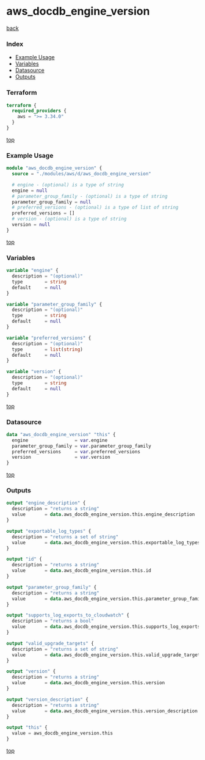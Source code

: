 # aws_docdb_engine_version

[back](../aws.md)

### Index

- [Example Usage](#example-usage)
- [Variables](#variables)
- [Datasource](#datasource)
- [Outputs](#outputs)

### Terraform

```terraform
terraform {
  required_providers {
    aws = ">= 3.34.0"
  }
}
```

[top](#index)

### Example Usage

```terraform
module "aws_docdb_engine_version" {
  source = "./modules/aws/d/aws_docdb_engine_version"

  # engine - (optional) is a type of string
  engine = null
  # parameter_group_family - (optional) is a type of string
  parameter_group_family = null
  # preferred_versions - (optional) is a type of list of string
  preferred_versions = []
  # version - (optional) is a type of string
  version = null
}
```

[top](#index)

### Variables

```terraform
variable "engine" {
  description = "(optional)"
  type        = string
  default     = null
}

variable "parameter_group_family" {
  description = "(optional)"
  type        = string
  default     = null
}

variable "preferred_versions" {
  description = "(optional)"
  type        = list(string)
  default     = null
}

variable "version" {
  description = "(optional)"
  type        = string
  default     = null
}
```

[top](#index)

### Datasource

```terraform
data "aws_docdb_engine_version" "this" {
  engine                 = var.engine
  parameter_group_family = var.parameter_group_family
  preferred_versions     = var.preferred_versions
  version                = var.version
}
```

[top](#index)

### Outputs

```terraform
output "engine_description" {
  description = "returns a string"
  value       = data.aws_docdb_engine_version.this.engine_description
}

output "exportable_log_types" {
  description = "returns a set of string"
  value       = data.aws_docdb_engine_version.this.exportable_log_types
}

output "id" {
  description = "returns a string"
  value       = data.aws_docdb_engine_version.this.id
}

output "parameter_group_family" {
  description = "returns a string"
  value       = data.aws_docdb_engine_version.this.parameter_group_family
}

output "supports_log_exports_to_cloudwatch" {
  description = "returns a bool"
  value       = data.aws_docdb_engine_version.this.supports_log_exports_to_cloudwatch
}

output "valid_upgrade_targets" {
  description = "returns a set of string"
  value       = data.aws_docdb_engine_version.this.valid_upgrade_targets
}

output "version" {
  description = "returns a string"
  value       = data.aws_docdb_engine_version.this.version
}

output "version_description" {
  description = "returns a string"
  value       = data.aws_docdb_engine_version.this.version_description
}

output "this" {
  value = aws_docdb_engine_version.this
}
```

[top](#index)
